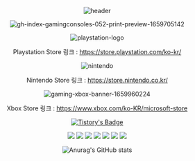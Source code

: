 <div align="center">

 ![header](https://capsule-render.vercel.app/api?type=slice&text=Console%20Game!&fontSize=50&rotate=20&height=400&fontAlign=80&fontAlignY=30)

 
![gh-index-gamingconsoles-052-print-preview-1659705142](https://user-images.githubusercontent.com/120348491/208377574-6894cd65-bfe0-4539-bb1f-86471256e2fc.jpg)
 
![playstation-logo](https://user-images.githubusercontent.com/120348491/208379886-0cc28ad8-5f12-47ea-9d49-88ec69e034ad.jpg)




Playstation Store 링크 : https://store.playstation.com/ko-kr/

![nintendo](https://user-images.githubusercontent.com/120348491/208379503-d597716e-2cb3-47e8-9f43-d24d3fa94ded.png)



Nintendo Store 링크 : https://store.nintendo.co.kr/


![gaming-xbox-banner-1659960224](https://user-images.githubusercontent.com/120348491/208379804-16fbcfc6-dcd3-40e1-b023-1c88e682cd29.png)


Xbox Store 링크 : https://www.xbox.com/ko-KR/microsoft-store
 
 

[![Tistory's Badge](https://github-readme-tistory-card.vercel.app/api/badge?name=Ghost_blog&theme=dark)](https://ghostwing17.tistory.com)

 

<img src="https://img.shields.io/badge/Python-3776AB?style=flat-square&logo=Python&logoColor=white"/>

<img src="https://img.shields.io/badge/Amazon AWS-232F3E?style=flat-square&logo=Amazon%20AWS&logoColor=white"/>

<img src="https://img.shields.io/badge/MySql-4479A1?style=flat-square&logo=mysql&logoColor=white">
 
<img src="https://img.shields.io/badge/Github-181717?style=flat-square&logo=github&logoColor=white"> 
 
<img src="https://img.shields.io/badge/Linux-FCC624?style=flat-square&logo=linux&logoColor=black">
 
<img src="https://img.shields.io/badge/Java-007396?style=flat-square&logo=Java&logoColor=white">

<img src="https://img.shields.io/badge/Android-3DDC84?style=flat-square&logo=Android&logoColor=white"/>


![Anurag's GitHub stats](https://github-readme-stats.vercel.app/api?username=Ghostblack17&show_icons=true&theme=tokyonight)
 
</div>

